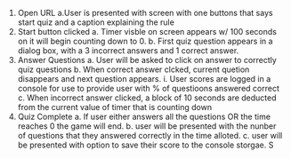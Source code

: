 1. Open URL
    a.User is presented with screen with one buttons that says start quiz and a caption explaining the rule
2. Start button clicked
    a. Timer visble on screen appears w/ 100 seconds on it will begin counting down to 0.
    b. First quiz question appears in a dialog box, with a 3 incorrect answers and 1 correct answer.
3. Answer Questions
    a. User will be asked to click on answer to correctly quiz questions 
    b. When correct answer clcked, current quetion disappears and next question appears.
        i. User scores are logged in a console for use to provide user with % of questioons answered correct
    c. When incorrect answer clicked, a block of 10 seconds are deducted from the current value of timer that is counting down
4. Quiz Complete
    a. If user either answers all the questions OR the time reaches 0 the game will end.
    b. user will be presented with the nunber of questions that they answered correctly in the time alloted.
    c. user will be presented with option to save their score to the console storgae. S